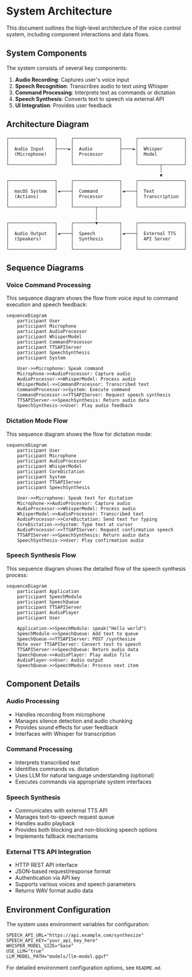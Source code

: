# System Architecture

This document outlines the high-level architecture of the voice control system, including component interactions and data flows.

## System Components

The system consists of several key components:

1. **Audio Recording**: Captures user's voice input
2. **Speech Recognition**: Transcribes audio to text using Whisper
3. **Command Processing**: Interprets text as commands or dictation
4. **Speech Synthesis**: Converts text to speech via external API
5. **UI Integration**: Provides user feedback

## Architecture Diagram

```
┌─────────────────┐     ┌─────────────────┐     ┌─────────────────┐
│                 │     │                 │     │                 │
│  Audio Input    ├────►│  Audio          ├────►│  Whisper        │
│  (Microphone)   │     │  Processor      │     │  Model          │
│                 │     │                 │     │                 │
└─────────────────┘     └─────────────────┘     └────────┬────────┘
                                                         │
                                                         ▼
┌─────────────────┐     ┌─────────────────┐     ┌─────────────────┐
│                 │     │                 │     │                 │
│  macOS System   │◄────┤  Command        │◄────┤  Text           │
│  (Actions)      │     │  Processor      │     │  Transcription  │
│                 │     │                 │     │                 │
└─────────────────┘     └────────┬────────┘     └─────────────────┘
                                 │
                                 │
┌─────────────────┐     ┌────────▼────────┐     ┌─────────────────┐
│                 │     │                 │     │                 │
│  Audio Output   │◄────┤  Speech         │◄────┤  External TTS   │
│  (Speakers)     │     │  Synthesis      │     │  API Server     │
│                 │     │                 │     │                 │
└─────────────────┘     └─────────────────┘     └─────────────────┘
```

## Sequence Diagrams

### Voice Command Processing

This sequence diagram shows the flow from voice input to command execution and speech feedback:

```mermaid
sequenceDiagram
    participant User
    participant Microphone
    participant AudioProcessor
    participant WhisperModel
    participant CommandProcessor
    participant TTSAPIServer
    participant SpeechSynthesis
    participant System

    User->>Microphone: Speak command
    Microphone->>AudioProcessor: Capture audio
    AudioProcessor->>WhisperModel: Process audio
    WhisperModel->>CommandProcessor: Transcribed text
    CommandProcessor->>System: Execute command
    CommandProcessor->>TTSAPIServer: Request speech synthesis
    TTSAPIServer->>SpeechSynthesis: Return audio data
    SpeechSynthesis->>User: Play audio feedback
```

### Dictation Mode Flow

This sequence diagram shows the flow for dictation mode:

```mermaid
sequenceDiagram
    participant User
    participant Microphone
    participant AudioProcessor
    participant WhisperModel
    participant CoreDictation
    participant System
    participant TTSAPIServer
    participant SpeechSynthesis

    User->>Microphone: Speak text for dictation
    Microphone->>AudioProcessor: Capture audio
    AudioProcessor->>WhisperModel: Process audio
    WhisperModel->>AudioProcessor: Transcribed text
    AudioProcessor->>CoreDictation: Send text for typing
    CoreDictation->>System: Type text at cursor
    AudioProcessor->>TTSAPIServer: Request confirmation speech
    TTSAPIServer->>SpeechSynthesis: Return audio data
    SpeechSynthesis->>User: Play confirmation audio
```

### Speech Synthesis Flow

This sequence diagram shows the detailed flow of the speech synthesis process:

```mermaid
sequenceDiagram
    participant Application
    participant SpeechModule
    participant SpeechQueue
    participant TTSAPIServer
    participant AudioPlayer
    participant User

    Application->>SpeechModule: speak("Hello world")
    SpeechModule->>SpeechQueue: Add text to queue
    SpeechQueue->>TTSAPIServer: POST /synthesize
    Note over TTSAPIServer: Convert text to speech
    TTSAPIServer->>SpeechQueue: Return audio data
    SpeechQueue->>AudioPlayer: Play audio file
    AudioPlayer->>User: Audio output
    SpeechQueue->>SpeechModule: Process next item
```

## Component Details

### Audio Processing

- Handles recording from microphone
- Manages silence detection and audio chunking
- Provides sound effects for user feedback
- Interfaces with Whisper for transcription

### Command Processing

- Interprets transcribed text
- Identifies commands vs. dictation
- Uses LLM for natural language understanding (optional)
- Executes commands via appropriate system interfaces

### Speech Synthesis

- Communicates with external TTS API
- Manages text-to-speech request queue
- Handles audio playback
- Provides both blocking and non-blocking speech options
- Implements fallback mechanisms

### External TTS API Integration

- HTTP REST API interface
- JSON-based request/response format
- Authentication via API key
- Supports various voices and speech parameters
- Returns WAV format audio data

## Environment Configuration

The system uses environment variables for configuration:

```
SPEECH_API_URL="https://api.example.com/synthesize"
SPEECH_API_KEY="your_api_key_here"
WHISPER_MODEL_SIZE="base"
USE_LLM="true"
LLM_MODEL_PATH="models/llm-model.gguf"
```

For detailed environment configuration options, see `README.md`.